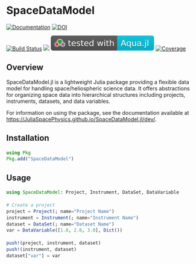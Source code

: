 # SpaceDataModel

[![Documentation](https://img.shields.io/badge/docs-dev-blue.svg)](https://JuliaSpacePhysics.github.io/SpaceDataModel.jl/dev/)
[![DOI](https://zenodo.org/badge/958430775.svg)](https://doi.org/10.5281/zenodo.15207556)

[![Build Status](https://github.com/JuliaSpacePhysics/SpaceDataModel.jl/actions/workflows/CI.yml/badge.svg?branch=main)](https://github.com/JuliaSpacePhysics/SpaceDataModel.jl/actions/workflows/CI.yml?query=branch%3Amain)
[![](https://img.shields.io/badge/%F0%9F%9B%A9%EF%B8%8F_tested_with-JET.jl-233f9a)](https://github.com/aviatesk/JET.jl)
[![Aqua QA](https://raw.githubusercontent.com/JuliaTesting/Aqua.jl/master/badge.svg)](https://github.com/JuliaTesting/Aqua.jl)
[![Coverage](https://codecov.io/gh/JuliaSpacePhysics/SpaceDataModel.jl/branch/main/graph/badge.svg)](https://codecov.io/gh/JuliaSpacePhysics/SpaceDataModel.jl)

## Overview

SpaceDataModel.jl is a lightweight Julia package providing a flexible data model for handling space/heliospheric science data. It offers abstractions for organizing space data into hierarchical structures including projects, instruments, datasets, and data variables.

For information on using the package, see the documentation available at https://JuliaSpacePhysics.github.io/SpaceDataModel.jl/dev/.

## Installation

```julia
using Pkg
Pkg.add("SpaceDataModel")
```

## Usage

```julia
using SpaceDataModel: Project, Instrument, DataSet, DataVariable

# Create a project
project = Project(; name="Project Name")
instrument = Instrument(; name="Instrument Name")
dataset = DataSet(; name="Dataset Name")
var = DataVariable([1.0, 2.0, 3.0], Dict())

push!(project, instrument, dataset)
push!(instrument, dataset)
dataset["var"] = var
```
